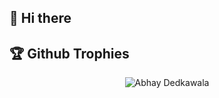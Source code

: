 ## 👋 Hi there

## 🏆 Github Trophies
<p align="center">
  <img src="https://github-profile-trophy.vercel.app/?username=abhaydedkawala&theme=onedark&margin-w=15&margin-h=15&column=4&no-bg=true&no-frame=false" alt="Abhay Dedkawala" />
</p>

<!--
**AbhayDedkawala/AbhayDedkawala** is a ✨ _special_ ✨ repository because its `README.md` (this file) appears on your GitHub profile.

Here are some ideas to get you started:

- 🔭 I’m currently working on ...
- 🌱 I’m currently learning ...
- 👯 I’m looking to collaborate on ...
- 🤔 I’m looking for help with ...
- 💬 Ask me about ...
- 📫 How to reach me: ...
- 😄 Pronouns: ...
- ⚡ Fun fact: ...
-->
